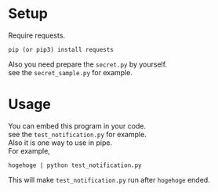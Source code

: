 # Setup  
Require requests.  
```
pip (or pip3) install requests
```  
Also you need prepare the `secret.py` by yourself.  
see the `secret_sample.py` for example.

# Usage  
You can embed this program in your code.  
see the `test_notification.py` for example.  
Also it is one way to use in pipe.  
For example,  
```
hogehoge | python test_notification.py
```  
This will make `test_notification.py` run after `hogehoge` ended.